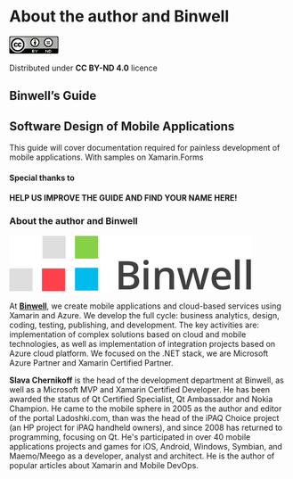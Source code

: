 # About the author and Binwell

![](.gitbook/assets/creativecommon.png)

Distributed under **CC BY-ND 4.0** licence

## Binwell’s Guide 

## Software Design of Mobile Applications 

This guide will cover documentation required for painless development of mobile applications. With samples on Xamarin.Forms

#### Special thanks to

#### **HELP US IMPROVE THE GUIDE AND FIND YOUR NAME HERE!**

### About the author and Binwell 

![](.gitbook/assets/binwell.png)

At [**Binwell**](https://binwell.com/), we create mobile applications and cloud-based services using Xamarin and Azure. We develop the full cycle: business analytics, design, coding, testing, publishing, and development. The key activities are: implementation of complex solutions based on cloud and mobile technologies, as well as implementation of integration projects based on Azure cloud platform. We focused on the .NET stack, we are Microsoft Azure Partner and Xamarin Certified Partner.

**Slava Chernikoff** is the head of the development department at Binwell, as well as a Microsoft MVP and Xamarin Certified Developer. He has been awarded the status of Qt Certified Specialist, Qt Ambassador and Nokia Champion. He came to the mobile sphere in 2005 as the author and editor of the portal Ladoshki.com, than was the head of the iPAQ Choice project \(an HP project for iPAQ handheld owners\), and since 2008 has returned to programming, focusing on Qt. He\'s participated in over 40 mobile applications projects and games for iOS, Android, Windows, Symbian, and Maemo/Meego as a developer, analyst and architect. He is the author of popular articles about Xamarin and Mobile DevOps.

